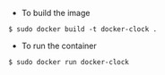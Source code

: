 - To build the image
```
$ sudo docker build -t docker-clock .
```

- To run the container
```
$ sudo docker run docker-clock
```
